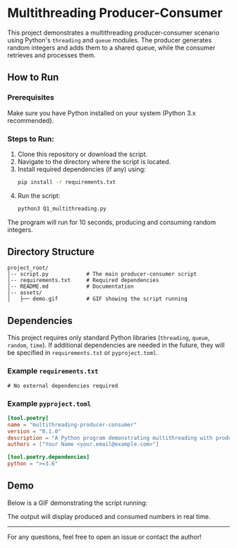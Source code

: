 # Multithreading Producer-Consumer

This project demonstrates a multithreading producer-consumer scenario using Python's `threading` and `queue` modules. The producer generates random integers and adds them to a shared queue, while the consumer retrieves and processes them.

## How to Run

### Prerequisites

Make sure you have Python installed on your system (Python 3.x recommended).

### Steps to Run:

1. Clone this repository or download the script.
2. Navigate to the directory where the script is located.
3. Install required dependencies (if any) using:
   ```sh
   pip install -r requirements.txt
   ```
4. Run the script:
   ```sh
   python3 Q1_multithreading.py 
   ```

The program will run for 10 seconds, producing and consuming random integers.

## Directory Structure

```
project_root/
│-- script.py            # The main producer-consumer script
│-- requirements.txt     # Required dependencies
│-- README.md            # Documentation
│-- assets/
│   ├── demo.gif         # GIF showing the script running
```

## Dependencies

This project requires only standard Python libraries (`threading`, `queue`, `random`, `time`). If additional dependencies are needed in the future, they will be specified in `requirements.txt` or `pyproject.toml`.

### Example `requirements.txt`

```
# No external dependencies required
```

### Example `pyproject.toml`

```toml
[tool.poetry]
name = "multithreading-producer-consumer"
version = "0.1.0"
description = "A Python program demonstrating multithreading with producer-consumer model"
authors = ["Your Name <your.email@example.com>"]

[tool.poetry.dependencies]
python = ">=3.6"
```

## Demo

Below is a GIF demonstrating the script running:



The output will display produced and consumed numbers in real time.

---

For any questions, feel free to open an issue or contact the author!

